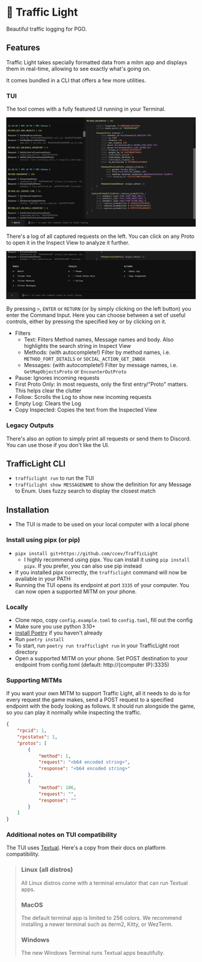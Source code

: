 # 🚦 Traffic Light

Beautiful traffic logging for PGO. 

## Features

Traffic Light takes specially formatted data from a mitm app and displays them in real-time, 
allowing to see exactly what's going on.

It comes bundled in a CLI that offers a few more utilities.

### TUI

The tool comes with a fully featured UI running in your Terminal.

![Main Window](readme_assets/tui_1.png)

There's a log of all captured requests on the left. You can click on any Proto to open it 
in the Inspect View to analyze it further.

![Command Input](readme_assets/tui_2.png)

By pressing `>`, `ENTER` or `RETURN` (or by simply clicking on the left button) you enter 
the Command Input. Here you can choose between a set of useful controls, either by pressing 
the specified key or by clicking on it.

- Filters
  - Text: Filters Method names, Message names and body. Also highlights the search string in 
Inspect View
  - Methods: (with autocomplete!) Filter by method names, i.e. `METHOD_FORT_DETAILS` 
or `SOCIAL_ACTION_GET_INBOX` 
  - Messages: (with autocomplete!) Filter by message names, i.e. `GetMapObjectsProto` 
or `EncounterOutProto`
- Pause: Ignores incoming requests
- First Proto Only: In most requests, only the first entry/"Proto" matters. This helps clear 
the clutter
- Follow: Scrolls the Log to show new incoming requests
- Empty Log: Clears the Log
- Copy Inspected: Copies the text from the Inspected View

### Legacy Outputs

There's also an option to simply print all requests or send them to Discord. You can use those 
if you don't like the UI.

## TrafficLight CLI

- `trafficlight run` to run the TUI
- `trafficlight show MESSAGENAME` to show the definition for any Message to Enum. Uses fuzzy search to display 
the closest match

## Installation

- The TUI is made to be used on your local computer with a local phone

### Install using pipx (or pip)

- `pipx install git+https://github.com/ccev/TrafficLight`
  - I highly recommend using pipx. You can install it using `pip install pipx`. If you prefer, you can also use pip instead
- If you installed pipx correctly, the `trafficlight` command will now be available in your PATH
- Running the TUI opens its endpoint at port `3335` of your computer. You can now open a supported MITM on your phone.

### Locally

- Clone repo, copy `config.example.toml` to `config.toml`, fill out the config
- Make sure you use python 3.10+
- [install Poetry](https://python-poetry.org/docs/#installation) if you haven't already
- Run `poetry install`
- To start, run `poetry run trafficlight run` in your TrafficLight root directory
- Open a supported MITM on your phone. Set POST destination to your endpoint from config.toml
(default: http://{computer IP}:3335)

### Supporting MITMs

If you want your own MITM to support Traffic Light, all it needs to do is for every request the game makes, 
send a POST request to a specified endpoint with the body looking as follows. It should run alongside 
the game, so you can play it normally while inspecting the traffic.

```json
{
    "rpcid": 1,
    "rpcstatus": 1,
    "protos": [
        {
            "method": 1,
            "request": "<b64 encoded string>",
            "response": "<b64 encoded string>"
        },
        {
            "method": 106,
            "request": "",
            "response": ""
        }
    ]
}
```

### Additional notes on TUI compatibility

The TUI uses [Textual](https://github.com/Textualize/textual). 
Here's a copy from their docs on platform compatibility.

> ### Linux (all distros)
>All Linux distros come with a terminal emulator that can run Textual apps.
> ### MacOS
>The default terminal app is limited to 256 colors. We recommend installing a newer terminal such as iterm2, Kitty, or WezTerm.
> ### Windows
> The new Windows Terminal runs Textual apps beautifully.

